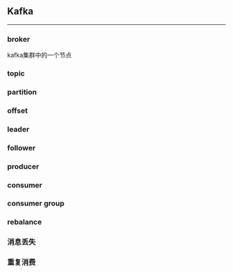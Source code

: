 ## **Kafka**
---

### **broker**
kafka集群中的一个节点

### **topic**

### **partition**

### **offset**

### **leader**

### **follower**

### **producer**

### **consumer**

### **consumer group**

### **rebalance**

### **消息丢失**

### **重复消费**